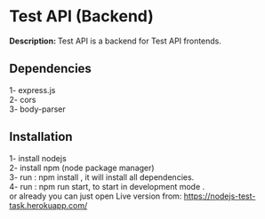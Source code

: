 # Test API (Backend)
<b>Description: </b>Test API is a backend for Test API frontends.<br>


## Dependencies
1- express.js<br>
2- cors<br>
3- body-parser<br>

## Installation
1- install nodejs<br>
2- install npm (node package manager) <br>
3- run : npm install , it will install all dependencies.<br>
4- run : npm run start, to start in development mode .<br>
or already you can just open Live version from: https://nodejs-test-task.herokuapp.com/  <br>
